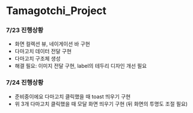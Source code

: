 # Tamagotchi_Project

### 7/23 진행상황
- 화면 컬렉션 뷰, 네이게이션 바 구현
- 다마고치 데이터 전달 구현
- 다마고치 구조체 생성
- 해결 필요: 이미지 전달 구현, label의 테두리 디자인 개선 필요

### 7/24 진행상황
- 준비중이에요 다마고치 클릭했을 때 toast 띄우기 구현
- 위 3개 다마고치 클릭했을 때 모달 화면 띄우기 구현 (뒤 화면의 투명도 조절 필요)
